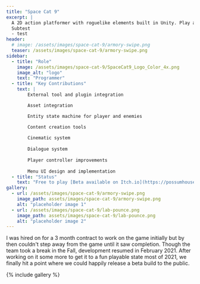 ```yaml
---
title: "Space Cat 9"
excerpt: |
  A 2D action platformer with roguelike elements built in Unity. Play as a cat fighting maniacle mechanical mice to prevent them from stealing the moon... that’s made of cheese.
  Subtest
  - test
header:
  # image: /assets/images/space-cat-9/armory-swipe.png
  teaser: /assets/images/space-cat-9/armory-swipe.png
sidebar:
  - title: "Role"
    image: /assets/images/space-cat-9/SpaceCat9_Logo_Color_4x.png
    image_alt: "logo"
    text: "Programmer"
  - title: "Key Contributions"
    text: | 
        External tool and plugin integration

        Asset integration

        Entity state machine for player and enemies

        Content creation tools
        
        Cinematic system
        
        Dialogue system
        
        Player controller improvements
                
        Menu UI design and implementation
  - title: "Status"
    text: "Free to play [Beta available on Itch.io](https://possumhousegames.itch.io/space-cat-9)"
gallery:
  - url: /assets/images/space-cat-9/armory-swipe.png
    image_path: assets/images/space-cat-9/armory-swipe.png
    alt: "placeholder image 1"
  - url: /assets/images/space-cat-9/lab-pounce.png
    image_path: assets/images/space-cat-9/lab-pounce.png
    alt: "placeholder image 2"
---
```


I was hired on for a 3 month contract to work on the game initially but by then couldn't step away from the game until it saw completion. Though the team took a break in the Fall, development resumed in February 2021. After working on it some more to get it to a fun playable state most of 2021, we finally hit a point where we could happily release a beta build to the public. 

{% include gallery %}
